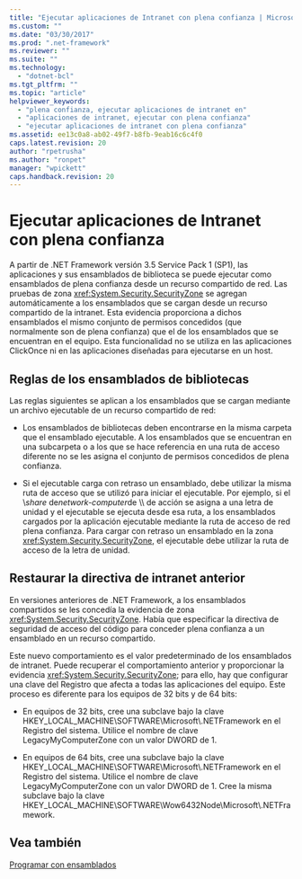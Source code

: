 ```yaml
---
title: "Ejecutar aplicaciones de Intranet con plena confianza | Microsoft Docs"
ms.custom: ""
ms.date: "03/30/2017"
ms.prod: ".net-framework"
ms.reviewer: ""
ms.suite: ""
ms.technology: 
  - "dotnet-bcl"
ms.tgt_pltfrm: ""
ms.topic: "article"
helpviewer_keywords: 
  - "plena confianza, ejecutar aplicaciones de intranet en"
  - "aplicaciones de intranet, ejecutar con plena confianza"
  - "ejecutar aplicaciones de intranet con plena confianza"
ms.assetid: ee13c0a8-ab02-49f7-b8fb-9eab16c6c4f0
caps.latest.revision: 20
author: "rpetrusha"
ms.author: "ronpet"
manager: "wpickett"
caps.handback.revision: 20
---
```

# Ejecutar aplicaciones de Intranet con plena confianza
A partir de .NET Framework versión 3.5 Service Pack 1 \(SP1\), las aplicaciones y sus ensamblados de biblioteca se puede ejecutar como ensamblados de plena confianza desde un recurso compartido de red.  Las pruebas de zona <xref:System.Security.SecurityZone> se agregan automáticamente a los ensamblados que se cargan desde un recurso compartido de la intranet.  Esta evidencia proporciona a dichos ensamblados el mismo conjunto de permisos concedidos \(que normalmente son de plena confianza\) que el de los ensamblados que se encuentran en el equipo.  Esta funcionalidad no se utiliza en las aplicaciones ClickOnce ni en las aplicaciones diseñadas para ejecutarse en un host.  
  
## Reglas de los ensamblados de bibliotecas  
 Las reglas siguientes se aplican a los ensamblados que se cargan mediante un archivo ejecutable de un recurso compartido de red:  
  
-   Los ensamblados de bibliotecas deben encontrarse en la misma carpeta que el ensamblado ejecutable.  A los ensamblados que se encuentran en una subcarpeta o a los que se hace referencia en una ruta de acceso diferente no se les asigna el conjunto de permisos concedidos de plena confianza.  
  
-   Si el ejecutable carga con retraso un ensamblado, debe utilizar la misma ruta de acceso que se utilizó para iniciar el ejecutable.  Por ejemplo, si el \\*share* de*network\-computer*de \\\\ de acción se asigna a una letra de unidad y el ejecutable se ejecuta desde esa ruta, a los ensamblados cargados por la aplicación ejecutable mediante la ruta de acceso de red plena confianza.  Para cargar con retraso un ensamblado en la zona <xref:System.Security.SecurityZone>, el ejecutable debe utilizar la ruta de acceso de la letra de unidad.  
  
## Restaurar la directiva de intranet anterior  
 En versiones anteriores de .NET Framework, a los ensamblados compartidos se les concedía la evidencia de zona <xref:System.Security.SecurityZone>.  Había que especificar la directiva de seguridad de acceso del código para conceder plena confianza a un ensamblado en un recurso compartido.  
  
 Este nuevo comportamiento es el valor predeterminado de los ensamblados de intranet.  Puede recuperar el comportamiento anterior y proporcionar la evidencia <xref:System.Security.SecurityZone>; para ello, hay que configurar una clave del Registro que afecta a todas las aplicaciones del equipo.  Este proceso es diferente para los equipos de 32 bits y de 64 bits:  
  
-   En equipos de 32 bits, cree una subclave bajo la clave HKEY\_LOCAL\_MACHINE\\SOFTWARE\\Microsoft\\.NETFramework en el Registro del sistema.  Utilice el nombre de clave LegacyMyComputerZone con un valor DWORD de 1.  
  
-   En equipos de 64 bits, cree una subclave bajo la clave HKEY\_LOCAL\_MACHINE\\SOFTWARE\\Microsoft\\.NETFramework en el Registro del sistema.  Utilice el nombre de clave LegacyMyComputerZone con un valor DWORD de 1.  Cree la misma subclave bajo la clave HKEY\_LOCAL\_MACHINE\\SOFTWARE\\Wow6432Node\\Microsoft\\.NETFramework.  
  
## Vea también  
 [Programar con ensamblados](../../../docs/framework/app-domains/programming-with-assemblies.md)